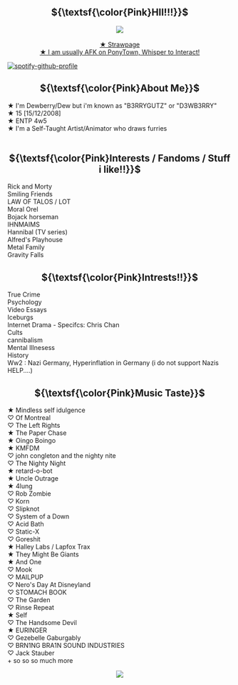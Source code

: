 <h2 align="center">${\textsf{\color{Pink}HII!!!}}$</h2>
<p align="center">
  <img src="https://gifcity.carrd.co/assets/images/gallery46/d67e5561.gif?v=52814815" ><br/><br/>
  <a href="https://b3rrygutz.straw.page/"> ★ Strawpage <br/>
<b>★</b> I am usually AFK on PonyTown, Whisper to Interact! <br/>

[![spotify-github-profile](https://spotify-github-profile.kittinanx.com/api/view?uid=98mwp7hu4hfbxqk54y8fwlm4a&cover_image=true&theme=natemoo-re&show_offline=true&background_color=121212&interchange=true&bar_color=53b14f&bar_color_cover=false)](https://spotify-github-profile.kittinanx.com/api/view?uid=98mwp7hu4hfbxqk54y8fwlm4a&redirect=true)


<h2 align="center">${\textsf{\color{Pink}About Me}}$</h2>
<b>★</b> I'm Dewberry/Dew but i'm known as "B3RRYGUTZ" or "D3WB3RRY"<br/>
<b>★</b> 15 [15/12/2008]<br/>
<b>★</b> ENTP 4w5<br/>
<b>★</b> I'm a Self-Taught Artist/Animator who draws furries<br/><br/>

<h2 align="center">${\textsf{\color{Pink}Interests / Fandoms / Stuff i like!!}}$</h2>
Rick and Morty <br/>
Smiling Friends <br/>
LAW OF TALOS / LOT <br/>
Moral Orel <br/>
Bojack horseman <br/>
IHNMAIMS <br/>
Hannibal (TV series) <br/>
Alfred's Playhouse <br/>
Metal Family <br/>
Gravity Falls <br/>

<h2 align="center">${\textsf{\color{Pink}Intrests!!}}$</h2>
True Crime <br/>
Psychology <br/>
Video Essays <br/>
Iceburgs <br/>
Internet Drama - Specifcs: Chris Chan <br/>
Cults <br/>
cannibalism <br/>
Mental Illnesess <br/>
History <br/>
Ww2 : Nazi Germany, Hyperinflation in Germany (i do not support Nazis HELP....)  <br/>

<h2 align="center">${\textsf{\color{Pink}Music Taste}}$</h2>
 ★ Mindless self idulgence <br/>
 ♡ Of Montreal <br/>
 ♡ The Left Rights <br/>
 ★ The Paper Chase <br/>
 ★ Oingo Boingo <br/>
 ★ KMFDM <br/>
 ♡ john congleton and the nighty nite <br/>
 ♡ The Nighty Night <br/>
 ★ retard-o-bot <br/>
 ★ Uncle Outrage <br/>
 ★ 4lung <br/>
 ♡ Rob Zombie <br/>
 ♡ Korn <br/>
 ♡ Slipknot <br/>
 ♡ System of a Down <br/>
 ♡ Acid Bath <br/>
 ♡ Static-X <br/>
 ♡ Goreshit <br/>
 ★ Halley Labs / Lapfox Trax <br/>
 ★ They Might Be Giants <br/>
 ★ And One <br/>
 ♡ Mook <br/>
 ♡ MAILPUP <br/>
 ♡ Nero's Day At Disneyland <br/>
 ♡ STOMACH BOOK <br/>
 ♡ The Garden <br/>
 ♡ Rinse Repeat <br/>
 ★ Self <br/>
 ♡ The Handsome Devil <br/>
 ★ EURINGER <br/>
 ♡ Gezebelle Gaburgably <br/>
 ♡ BRN1NG BRA1N SOUND INDUSTRIES <br/>
 ♡ Jack Stauber <br/>
 + so so so much more <br/>





  <p align="center">
  <img src="https://gifcity.carrd.co/assets/images/gallery46/d67e5561.gif?v=52814815" ><br/><br/>
